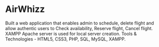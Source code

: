 # AirWhizz

Built a web application that enables admin to schedule, delete flight and allow authentic users to Check availability, Reserve flight, Cancel flight.
XAMPP Apache server is used for local server creation.
Tools & Technologies - HTML5, CSS3, PHP, SQL, MySQL, XAMPP.
